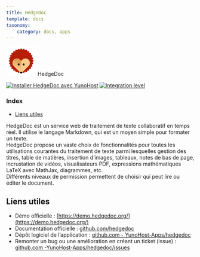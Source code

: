 ```yaml
---
title: HedgeDoc
template: docs
taxonomy:
    category: docs, apps
---
```


<img src="/images/HedgeDoc-Logo.png" height="80px" alt="Logo de HedgeDoc"> HedgeDoc

[![Installer HedgeDoc avec YunoHost](https://install-app.yunohost.org/install-with-yunohost.png)](https://install-app.yunohost.org/?app=hedgedoc) [![Integration level](https://dash.yunohost.org/integration/hedgedoc.svg)](https://dash.yunohost.org/appci/app/hedgedoc)

### Index

- [Liens utiles](#liens-utiles)

HedgeDoc est un service web de traitement de texte collaboratif en temps réel. Il utilise le langage Markdown, qui est un moyen simple pour formater un texte.  
HedgeDoc propose un vaste choix de fonctionnalités pour toutes les utilisations courantes du traitement de texte parmi lesquelles gestion des titres, table de matières, insertion d’images, tableaux, notes de bas de page, incrustation de vidéos, visualisateurs PDF, expressions mathématiques LaTeX avec MathJax, diagrammes, etc.  
Différents niveaux de permission permettent de choisir qui peut lire ou éditer le document.

## Liens utiles

+ Démo officielle : [https://demo.hedgedoc.org/](https://demo.hedgedoc.org/)
+ Documentation officielle : [github.com/hedgedoc](https://github.com/hedgedoc/hedgedoc/tree/master/docs)
+ Dépôt logiciel de l’application : [github.com - YunoHost-Apps/hedgedoc](https://github.com/YunoHost-Apps/codimd_ynh)
+ Remonter un bug ou une amélioration en créant un ticket (issue) : [github.com -YunoHost-Apps/hedgedoc/issues](https://github.com/YunoHost-Apps/hedgedoc_ynh/issues)
